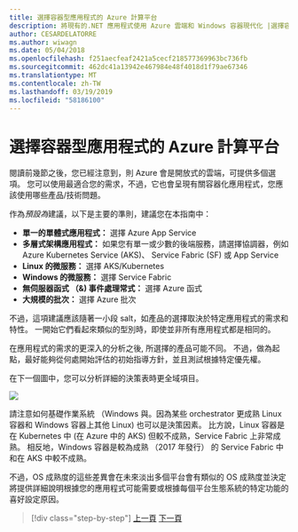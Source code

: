 ```yaml
---
title: 選擇容器型應用程式的 Azure 計算平台
description: 將現有的.NET 應用程式使用 Azure 雲端和 Windows 容器現代化 |選擇容器型應用程式的 Azure 計算平台
author: CESARDELATORRE
ms.author: wiwagn
ms.date: 05/04/2018
ms.openlocfilehash: f251aecfeaf2421a5cecf218577369963bc736fb
ms.sourcegitcommit: 462dc41a13942e467984e48f4018d1f79ae67346
ms.translationtype: MT
ms.contentlocale: zh-TW
ms.lasthandoff: 03/19/2019
ms.locfileid: "58186100"
---
```

# <a name="choosing-azure-compute-platforms-for-container-based-applications"></a>選擇容器型應用程式的 Azure 計算平台

閱讀前幾節之後，您已經注意到，則 Azure 會是開放式的雲端，可提供多個選項。 您可以使用最適合您的需求，不過，它也會呈現有關容器化應用程式，您應該使用哪些產品/技術問題。

作為*預設為*建議，以下是主要的準則，建議您在本指南中：

- **單一的單體式應用程式：** 選擇 Azure App Service
- **多層式架構應用程式：** 如果您有單一或少數的後端服務，請選擇協調器，例如 Azure Kubernetes Service (AKS)、 Service Fabric (SF) 或 App Service
- **Linux 的微服務：** 選擇 AKS/Kubernetes
- **Windows 的微服務：** 選擇 Service Fabric
- **無伺服器函式 （&) 事件處理常式：** 選擇 Azure 函式
- **大規模的批次：** 選擇 Azure 批次

不過，這項建議應該隨著一小段 salt，如產品的選擇取決於特定應用程式的需求和特性。 一開始它們看起來類似的型別時，即使並非所有應用程式都是相同的。

在應用程式的需求的更深入的分析之後, 所選擇的產品可能不同。 不過，做為起點，最好能夠從何處開始評估的初始指導方針，並且測試根據特定優先權。

在下一個圖中，您可以分析詳細的決策表時更全域項目。

![](./media/image8.5.png)

請注意如何基礎作業系統 （Windows 與。因為某些 orchestrator 更成熟 Linux 容器和 Windows 容器上其他 Linux) 也可以是決策因素。 比方說，Linux 容器是在 Kubernetes 中 (在 Azure 中的 AKS) 但較不成熟，Service Fabric 上非常成熟。 相反地，Windows 容器是較為成熟 （2017 年發行） 的 Service Fabric 中和在 AKS 中較不成熟。

不過，OS 成熟度的這些差異會在未來淡出多個平台會有類似的 OS 成熟度並決定將提供詳細說明根據您的應用程式可能需要或根據每個平台生態系統的特定功能的喜好設定原因。

> [!div class="step-by-step"]
> [上一頁](when-to-deploy-windows-containers-to-azure-container-service-kubernetes.md)
> [下一頁](build-resilient-services-ready-for-the-cloud-embrace-transient-failures-in-the-cloud.md)
